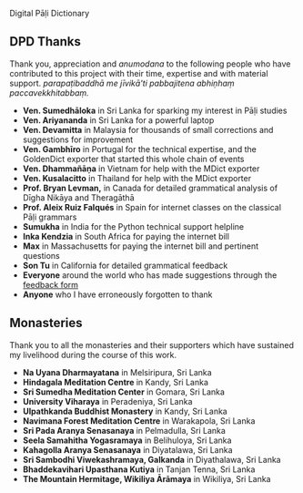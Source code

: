 Digital Pāḷi Dictionary

## DPD Thanks

Thank you, appreciation and _anumodana_ to the following people who have
contributed to this project with their time, expertise and with material
support. _parapaṭibaddhā me jīvikā'ti pabbajitena abhiṇhaṃ paccavekkhitabbaṃ._

  *  **Ven. Sumedhāloka** in Sri Lanka for sparking my interest in Pāḷi studies
  *  **Ven. Ariyananda** in Sri Lanka for a powerful laptop
  *  **Ven. Devamitta** in Malaysia for thousands of small corrections and suggestions for improvement
  *  **Ven. Gambhīro** in Portugal for the technical expertise, and the GoldenDict exporter that started this whole chain of events
  *  **Ven. Dhammañāṇa** in Vietnam for help with the MDict exporter
  *  **Ven. Kusalacitto** in Thailand for help with the MDict exporter
  *  **Prof. Bryan Levman,** in Canada for detailed grammatical analysis of Dīgha Nikāya and Theragāthā
  *  **Prof. Aleix Ruiz Falqués** in Spain for internet classes on the classical Pāḷi grammars
  *  **Sumukha** in India for the Python technical support helpline
  *  **Inka Kendzia** in South Africa for paying the internet bill
  *  **Max** in Massachusetts for paying the internet bill and pertinent questions
  *  **Son Tu** in California for detailed grammatical feedback
  *  **Everyone** around the world who has made suggestions through the [feedback form](https://docs.google.com/forms/d/e/1FAIpQLSf9boBe7k5tCwq7LdWgBHHGIPVc4ROO5yjVDo1X5LDAxkmGWQ/viewform)
  *  **Anyone** who I have erroneously forgotten to thank

## Monasteries

Thank you to all the monasteries and their supporters which have sustained my
livelihood during the course of this work.

  *  **Na Uyana Dharmayatana** in Melsiripura, Sri Lanka
  *  **Hindagala Meditation Centre** in Kandy, Sri Lanka
  *  **Sri Sumedha Meditation Center** in Gomara, Sri Lanka
  *  **University Viharaya** in Peradeniya, Sri Lanka
  *  **Ulpathkanda Buddhist Monastery** in Kandy, Sri Lanka
  *  **Navimana Forest Meditation Centre** in Warakapola, Sri Lanka
  *  **Sri Pada Aranya Senasanaya** in Pelmadulla, Sri Lanka
  *  **Seela Samahitha Yogasramaya** in Belihuloya, Sri Lanka
  *  **Kahagolla Aranya Senasanaya** in Diyatalawa, Sri Lanka
  *  **Sri Sambodhi Viwekashramaya, Galkanda** in Diyathalawa, Sri Lanka
  *  **Bhaddekavihari Upasthana Kutiya** in Tanjan Tenna, Sri Lanka
  *  **The Mountain Hermitage, Wikiliya Ārāmaya** in Wikiliya, Sri Lanka

